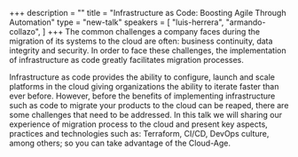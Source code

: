 +++
description = ""
title = "Infrastructure as Code: Boosting Agile Through Automation"
type = "new-talk"
speakers = [
        "luis-herrera",
        "armando-collazo",
]
+++
The common challenges a company faces during the migration of its systems to the cloud are often: business continuity, data integrity and security. In order to face these challenges, the implementation of infrastructure as code greatly facilitates migration processes.

Infrastructure as code provides the ability to configure, launch and scale platforms in the cloud giving organizations the ability to iterate faster than ever before. However, before the benefits of implementing infrastructure such as code to migrate your products to the cloud can be reaped, there are some challenges that need to be addressed. In this talk we will sharing our experience of migration process to the cloud and present key aspects, practices and technologies such as: Terraform, CI/CD, DevOps culture, among others; so you can take advantage of the Cloud-Age.